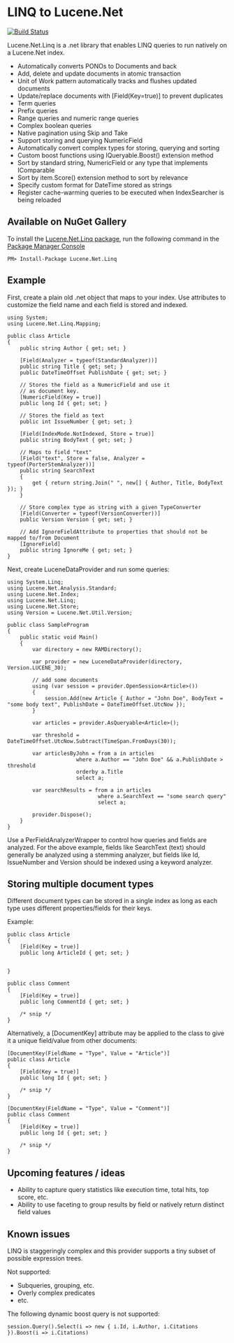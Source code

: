 LINQ to Lucene.Net
=====

[![Build Status](https://travis-ci.org/themotleyfool/Lucene.Net.Linq.png?branch=master)](https://travis-ci.org/themotleyfool/Lucene.Net.Linq)

Lucene.Net.Linq is a .net library that enables LINQ queries to run natively on a Lucene.Net index.

* Automatically converts PONOs to Documents and back
* Add, delete and update documents in atomic transaction
* Unit of Work pattern automatically tracks and flushes updated documents
* Update/replace documents with \[Field(Key=true)\] to prevent duplicates
* Term queries
* Prefix queries
* Range queries and numeric range queries
* Complex boolean queries
* Native pagination using Skip and Take
* Support storing and querying NumericField 
* Automatically convert complex types for storing, querying and sorting
* Custom boost functions using IQueryable<T>.Boost() extension method
* Sort by standard string, NumericField or any type that implements IComparable
* Sort by item.Score() extension method to sort by relevance
* Specify custom format for DateTime stored as strings
* Register cache-warming queries to be executed when IndexSearcher is being reloaded

Available on NuGet Gallery
--------------------------

To install the [Lucene.Net.Linq package](http://nuget.org/packages/Lucene.Net.Linq),
run the following command in the [Package Manager Console](http://docs.nuget.org/docs/start-here/using-the-package-manager-console)

    PM> Install-Package Lucene.Net.Linq

Example
----------

First, create a plain old .net object that maps to your index. Use attributes to customize
the field name and each field is stored and indexed.

    using System;
    using Lucene.Net.Linq.Mapping;

    public class Article
    {
        public string Author { get; set; }

        [Field(Analyzer = typeof(StandardAnalyzer))]
        public string Title { get; set; }
        public DateTimeOffset PublishDate { get; set; }

        // Stores the field as a NumericField and use it
        // as document key.
        [NumericField(Key = true)]
        public long Id { get; set; }

        // Stores the field as text
        public int IssueNumber { get; set; }

        [Field(IndexMode.NotIndexed, Store = true)]
        public string BodyText { get; set; }

        // Maps to field "text"
        [Field("text", Store = false, Analyzer = typeof(PorterStemAnalyzer))]
        public string SearchText
        {
            get { return string.Join(" ", new[] { Author, Title, BodyText }); }
        }

        // Store complex type as string with a given TypeConverter
        [Field(Converter = typeof(VersionConverter))]
        public Version Version { get; set; }

        // Add IgnoreFieldAttribute to properties that should not be mapped to/from Document
        [IgnoreField]
        public string IgnoreMe { get; set; }
    }

Next, create LuceneDataProvider and run some queries:

    using System.Linq;
    using Lucene.Net.Analysis.Standard;
    using Lucene.Net.Index;
    using Lucene.Net.Linq;
    using Lucene.Net.Store;
    using Version = Lucene.Net.Util.Version;

    public class SampleProgram
    {
        public static void Main()
        {
            var directory = new RAMDirectory();

            var provider = new LuceneDataProvider(directory, Version.LUCENE_30);

            // add some documents
            using (var session = provider.OpenSession<Article>())
            {
                session.Add(new Article { Author = "John Doe", BodyText = "some body text", PublishDate = DateTimeOffset.UtcNow });
            }

            var articles = provider.AsQueryable<Article>();

            var threshold = DateTimeOffset.UtcNow.Subtract(TimeSpan.FromDays(30));

            var articlesByJohn = from a in articles
                          where a.Author == "John Doe" && a.PublishDate > threshold
                          orderby a.Title
                          select a;
 
            var searchResults = from a in articles
                                 where a.SearchText == "some search query"
                                 select a;

            provider.Dispose();
        }
    }

Use a PerFieldAnalyzerWrapper to control how queries and fields are analyzed. For the above example, fields like SearchText (text) should
generally be analyzed using a stemming analyzer, but fields like Id, IssueNumber and Version should be indexed using a keyword analyzer.

Storing multiple document types
-------------------------------

Different document types can be stored in a single index as long as each type uses different properties/fields for their keys.

Example:

    public class Article
    {
        [Field(Key = true)]
        public long ArticleId { get; set; }


    }

    public class Comment
    {
        [Field(Key = true)]
        public long CommentId { get; set; }

        /* snip */
    }

Alternatively, a \[DocumentKey\] attribute may be applied to the class to give
it a unique field/value from other documents:

    [DocumentKey(FieldName = "Type", Value = "Article")]
    public class Article
    {
        [Field(Key = true)]
        public long Id { get; set; }

        /* snip */
    }

    [DocumentKey(FieldName = "Type", Value = "Comment")]
    public class Comment
    {
        [Field(Key = true)]
        public long Id { get; set; }

        /* snip */
    }

Upcoming features / ideas
-------------------------

* Ability to capture query statistics like execution time, total hits, top score, etc.
* Ability to use faceting to group results by field or natively return distinct field values

Known issues 
------------

LINQ is staggeringly complex and this provider supports a tiny subset of possible expression trees.

Not supported:

* Subqueries, grouping, etc.
* Overly complex predicates
* etc.

The following dynamic boost query is not supported:

    session.Query().Select(i => new { i.Id, i.Author, i.Citations }).Boost(i => i.Citations)

